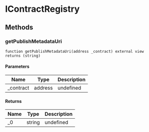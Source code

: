 # IContractRegistry









## Methods

### getPublishMetadataUri

```solidity
function getPublishMetadataUri(address _contract) external view returns (string)
```





#### Parameters

| Name | Type | Description |
|---|---|---|
| _contract | address | undefined

#### Returns

| Name | Type | Description |
|---|---|---|
| _0 | string | undefined




